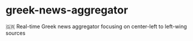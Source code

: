 # greek-news-aggregator
🇬🇷 Real-time Greek news aggregator focusing on center-left to left-wing sources
